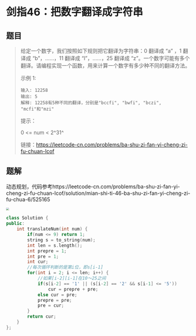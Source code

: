 # 剑指46：把数字翻译成字符串

## 题目

> 给定一个数字，我们按照如下规则把它翻译为字符串：0 翻译成 “a” ，1 翻译成 “b”，……，11 翻译成 “l”，……，25 翻译成 “z”。一个数字可能有多个翻译。请编程实现一个函数，用来计算一个数字有多少种不同的翻译方法。
>
>  
>
> 示例 1:
>
> ```
> 输入: 12258
> 输出: 5
> 解释: 12258有5种不同的翻译，分别是"bccfi", "bwfi", "bczi", "mcfi"和"mzi"
> ```
>
> 
>
>
> 提示：
>
> 0 <= num < 2^31^
>
> 
>
> 链接：https://leetcode-cn.com/problems/ba-shu-zi-fan-yi-cheng-zi-fu-chuan-lcof

## 题解

动态规划，代码参考https://leetcode-cn.com/problems/ba-shu-zi-fan-yi-cheng-zi-fu-chuan-lcof/solution/mian-shi-ti-46-ba-shu-zi-fan-yi-cheng-zi-fu-chua-6/525165

<img src="https://pic.leetcode-cn.com/e231fde16304948251633cfc65d04396f117239ea2d13896b1d2678de9067b42-Picture1.png" style="zoom:48%;" />



```c++
class Solution {
public:
    int translateNum(int num) {
        if(num <= 9) return 1;
        string s = to_string(num);
        int len = s.length();
        int prepre = 1;
        int pre = 1;
        int cur;
        //每次循环判断的是第i位，即s[i-1]
        for(int i = 2; i <= len; i++) {
            //如果[i-2][i-1]在10～25之间
            if(s[i-2] == '1' || (s[i-2] == '2' && s[i-1] <= '5'))
                cur = prepre + pre;
            else cur = pre;
            prepre = pre;
            pre = cur;
        }
        return cur;
    }
};
```

